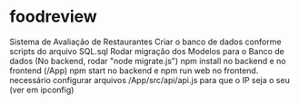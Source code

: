 # foodreview
Sistema de Avaliação de Restaurantes
Criar o banco de dados conforme scripts do arquivo SQL.sql
Rodar migração dos Modelos para o Banco de dados (No backend, rodar "node migrate.js")
npm install no backend e no frontend (/App)
npm start no backend e npm run web no frontend.
necessário configurar arquivos /App/src/api/api.js para que o IP seja o seu (ver em ipconfig)
